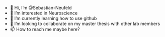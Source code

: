 - 👋 Hi, I’m @Sebastian-Neufeld
- 👀 I’m interested in Neuroscience
- 🌱 I’m currently learning how to use github
- 💞️ I’m looking to collaborate on my master thesis with other lab members
- 📫 How to reach me maybe here?

<!---
Sebastian-Neufeld/Sebastian-Neufeld is a ✨ special ✨ repository because its `README.md` (this file) appears on your GitHub profile.
You can click the Preview link to take a look at your changes.
--->
